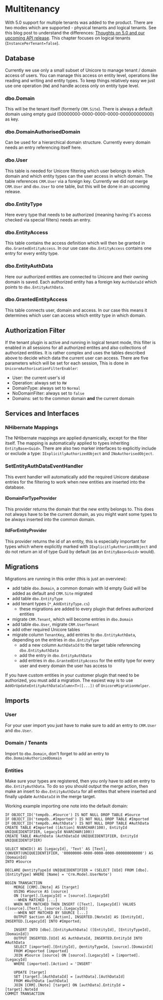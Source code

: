 # Multitenancy
With 5.0 support for multiple tenants was added to the product. There are two modes which are supported - physical tenants and logical tenants. See this blog post to understand the differences: [Thoughts on 5.0 and our upcoming API release](https://wiki.l-mobile.com/x/cAvWAQ). This chapter focuses on logical tenants (`InstancePerTenant=false`).
## Database
Currently we use only a small subset of Unicore to manage tenant / domain access of users. You can manage this access on entity level, operations like reading and writing and entity types. To keep things relatively easy we just use one operation (`RW`) and handle access only on entity type level.
### dbo.Domain
This will be the tenant itself (formerly `CRM.Site`). There is always a default domain using empty guid (00000000-0000-0000-0000-000000000000) as key.
### dbo.DomainAuthorisedDomain
Can be used for a hierarchical domain structure. Currently every domain needs an entry referencing itself here.
### dbo.User
This table is needed for Unicore filtering which user belongs to which domain and which entity types can the user access in which domain. The table references `CRM.User` via a foreign key. Currently we did not merge `CRM.User` and `dbo.User` to one table, but this will be done in an upcoming release. 
### dbo.EntityType
Here every type that needs to be authorized (meaning having it's access checked via special filters) needs an entry.
### dbo.EntityAccess
This table contains the access definition which will then be granted in `dbo.GrantedEntityAccess`. In our use case `dbo.EntityAccess` contains one entry for every entity type.
### dbo.EntityAuthData
Here our authorized entities are connected to Unicore and their owning domain is saved. Each authorized entity has a foreign key `AuthDataId` which points to `dbo.EntityAuthData`.
### dbo.GrantedEntityAccess
This table connects user, domain and access. In our case this means it determines which user can access which entity type in which domain.
## Authorization Filter
If the tenant plugin is active and running in logical tenant mode, this filter is enabled in all sessions for all authorized entites and also collections of authorized entities. It is rather complex and uses the tables described above to decide which data the current user can access.
There are five parameters which will be set for each session, This is done in `UnicoreAuthorisationFilterEnabler`:
- User: the current user's id
- Operation: always set to `RW`
- DomainType: always set to `Normal`
- NoDomainFilter: always set to `false`
- Domains: set to the common domain **and** the current domain
## Services and Interfaces
### NHibernate Mappings
The NHibernate mappings are applied dynamically, except for the filter itself. The mapping is automatically applied to types inheriting `EntityBase<Guid>`. There are also two marker interfaces to explicitly include or exclude a type: `IExplicitlyAuthorizedObject` and `INoAuthorisedObject`.
### SetEntityAuthDataEventHandler
This event handler will automatically add the required Unicore database entries for the filtering to work when new entities are inserted into the database.
#### IDomainForTypeProvider
This provider returns the domain that the new entity belongs to. This does not always have to be the current domain, as you might want some types to be always inserted into the common domain.
#### IIdForEntityProvider
This provider returns the id of an entity, this is especially important for types which where explicitly marked with `IExplicitlyAuthorizedObject` and do not return an id of type Guid by default (as an `EntityBase<Guid>` would).
## Migrations
Migrations are running in this order (this is just an overview):
- add table `dbo.Domain`, a common domain with Id empty Guid will be added as default and `CRM.Site` migrated
- add table `dbo.EntityType`
- add tenant types (`*_AddEntityType.cs`)
  - these migrations are added to every plugin that defines authorized entities
- migrate `CRM.Tenant`, which will become entries in `dbo.Domain`
- add table `dbo.User`, migrate `CRM.UserTenant`
- add other required Unicore tables
- migrate column `TenantKey`, add entries to `dbo.EntityAuthData`, depending on the entries in `dbo.EntityType`
  - add a new column `AuthDataId` to the target table referencing `dbo.EntityAuthData`
  - add the entry in `dbo.EntityAuthData`
  - add entries in `dbo.GrantedEntityAccess` for the entity type for every user and every domain the user has access to

If you have custom entities in your customer plugin that need to be authorized, you must add a migration. The easiest way is to use `AddOrUpdateEntityAuthDataColumn<T>([...])` of `UnicoreMigrationHelper`.
## Imports
### User
For your user import you just have to make sure to add an entry to `CRM.User` and `dbo.User`.
### Domain / Tenants
Import to `dbo.Domain`, don't forget to add an entry to `dbo.DomainAuthorizedDomain`
### Entities
Make sure your types are registered, then you only have to add en entry to `dbo.EntityAuthData`. To do so you should output the merge action, then make an insert to `dbo.EntityAuthData` for all entites that where inserted and finally update `AuthDataId` in the merge target. 

Working example importing one note into the default domain:

	IF OBJECT_ID('tempdb..#Source') IS NOT NULL DROP TABLE #Source
	IF OBJECT_ID('tempdb..#Imported') IS NOT NULL DROP TABLE #Imported
	IF OBJECT_ID('tempdb..#AuthData') IS NOT NULL DROP TABLE #AuthData
	CREATE TABLE #Imported ([Action] NVARCHAR(100), EntityId UNIQUEIDENTIFIER, LegacyId NVARCHAR(100))
	CREATE TABLE #AuthData (AuthDataId UNIQUEIDENTIFIER, EntityId UNIQUEIDENTIFIER)

	SELECT NEWID() AS [LegacyId], 'Text' AS [Text], CONVERT(UNIQUEIDENTIFIER, '00000000-0000-0000-0000-000000000000') AS [DomainId]
	INTO #Source

	DECLARE @entityTypeId UNIQUEIDENTIFIER = (SELECT [UId] FROM [dbo].[EntityType] WHERE [Name] = 'Crm.Model.UserNote')

	BEGIN TRANSACTION
		MERGE [CRM].[Note] AS [target]
		USING #Source AS [source]
		ON [target].[LegacyId] = [source].[LegacyId]
		--WHEN MATCHED [...]
		WHEN NOT MATCHED THEN INSERT ([Text], [LegacyId]) VALUES ([source].[Text], [source].[LegacyId])
		--WHEN NOT MATCHED BY SOURCE [...]
		OUTPUT $action AS [Action], INSERTED.[NoteId] AS [EntityId], INSERTED.[LegacyId] INTO #Imported;

		INSERT INTO [dbo].[EntityAuthData] ([EntityId], [EntityTypeId], [DomainId])
		OUTPUT INSERTED.[UId] AS AuthDataId, INSERTED.EntityId INTO #AuthData
		SELECT [imported].[EntityId], @entityTypeId, [source].[DomainId]
		FROM #Imported [imported]
		JOIN #Source [source] ON [source].[LegacyId] = [imported].[LegacyId]
		WHERE [imported].[Action] = 'INSERT'

		UPDATE [target]
		SET [target].[AuthDataId] = [authData].[AuthDataId]
		FROM #AuthData [authData]
		JOIN [CRM].[Note] [target] ON [authData].EntityId = [target].NoteId
	COMMIT TRANSACTION